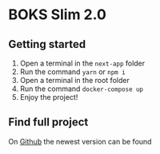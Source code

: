 # BOKS Slim 2.0

## Getting started
1. Open a terminal in the `next-app` folder
2. Run the command `yarn` or `npm i`
3. Open a terminal in the root folder
4. Run the command `docker-compose up`
5. Enjoy the project!

## Find full project
On [Github](https://github.com/janesssa/greenchoice-prototype) the newest version can be found
